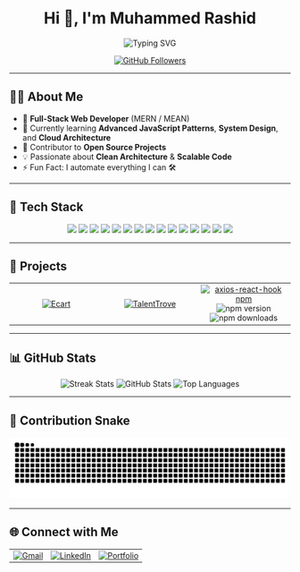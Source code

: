 <div align="center">
  <h1>Hi 👋, I'm Muhammed Rashid</h1>
  <img 
    src="https://readme-typing-svg.herokuapp.com?font=Fira+Code&weight=600&size=22&duration=2000&pause=500&color=00FFAB&center=true&vCenter=true&repeat=false&width=500&lines=I+am+Full-stack+Developer;I+am+Open+Source+Contributor;I+am+Tech+Enthusiast;I+am+Always+Learning+🚀" 
    alt="Typing SVG" 
  />
</div>

<p align="center">
  <a href="https://github.com/devmdrd?tab=followers">
    <img src="https://img.shields.io/github/followers/devmdrd?label=Followers&style=social" alt="GitHub Followers" />
  </a>
</p>

---

## 👨‍💻 About Me

- 💼 **Full-Stack Web Developer** (MERN / MEAN)
- 🌱 Currently learning **Advanced JavaScript Patterns**, **System Design**, and **Cloud Architecture**
- 🧩 Contributor to **Open Source Projects**
- 💡 Passionate about **Clean Architecture** & **Scalable Code**
- ⚡ Fun Fact: I automate everything I can 🛠️

---

## 🧰 Tech Stack

<p align="center">
  <img src="https://img.shields.io/badge/JavaScript-F7DF1E?style=for-the-badge&logo=javascript&logoColor=black" />
  <img src="https://img.shields.io/badge/TypeScript-3178C6?style=for-the-badge&logo=typescript&logoColor=white" />
  <img src="https://img.shields.io/badge/HTML5-E34F26?style=for-the-badge&logo=html5&logoColor=white" />
  <img src="https://img.shields.io/badge/CSS3-1572B6?style=for-the-badge&logo=css3&logoColor=white" />
  <img src="https://img.shields.io/badge/React-61DAFB?style=for-the-badge&logo=react&logoColor=black" />
  <img src="https://img.shields.io/badge/Angular-DD0031?style=for-the-badge&logo=angular&logoColor=white" />
  <img src="https://img.shields.io/badge/TailwindCSS-38B2AC?style=for-the-badge&logo=tailwind-css&logoColor=white" />
  <img src="https://img.shields.io/badge/Node.js-339933?style=for-the-badge&logo=node.js&logoColor=white" />
  <img src="https://img.shields.io/badge/Express-000000?style=for-the-badge&logo=express&logoColor=white" />
  <img src="https://img.shields.io/badge/MongoDB-47A248?style=for-the-badge&logo=mongodb&logoColor=white" />
  <img src="https://img.shields.io/badge/Firebase-FFCA28?style=for-the-badge&logo=firebase&logoColor=black" />
  <img src="https://img.shields.io/badge/Git-F05032?style=for-the-badge&logo=git&logoColor=white" />
  <img src="https://img.shields.io/badge/GitHub-181717?style=for-the-badge&logo=github&logoColor=white" />
  <img src="https://img.shields.io/badge/Postman-FF6C37?style=for-the-badge&logo=postman&logoColor=white" />
  <img src="https://img.shields.io/badge/VSCode-007ACC?style=for-the-badge&logo=visual-studio-code&logoColor=white" />
</p>

---

## 🚀 Projects

<table align="center">
<tr>

<td align="center" width="33%">
  <a href="https://github.com/devmdrd/ecart" target="_blank">
    <img src="https://opengraph.githubassets.com/1/devmdrd/ecart?refresh=1" alt="Ecart" width="300" />
  </a>
</td>

<td align="center" width="33%">
  <a href="https://github.com/devmdrd/TalentTrove" target="_blank">
    <img src="https://opengraph.githubassets.com/1/devmdrd/TalentTrove?refresh=1" alt="TalentTrove" width="300" />
  </a>
</td>

<td align="center" width="33%">
  <a href="https://www.npmjs.com/package/axios-react-hook" target="_blank">
    <img src="https://nodei.co/npm/axios-react-hook.png" alt="axios-react-hook npm" width="300" />
  </a>
  <br/>
  <img src="https://img.shields.io/npm/v/axios-react-hook?style=flat-square&color=cb3837&logo=npm" alt="npm version" />
  <img src="https://img.shields.io/npm/dm/axios-react-hook?style=flat-square&color=blue" alt="npm downloads" />
</td>

</tr>
</table>

---

## 📊 GitHub Stats

<p align="center">
  <img src="https://github-readme-streak-stats.herokuapp.com?user=devmdrd&theme=radical&hide_border=true" width="330" alt="Streak Stats" />
  <img src="https://github-readme-stats.vercel.app/api?username=devmdrd&show_icons=true&theme=radical&hide_border=true" width="330" alt="GitHub Stats" />
  <img src="https://github-readme-stats.vercel.app/api/top-langs/?username=devmdrd&layout=compact&theme=radical&hide_border=true" width="330" alt="Top Languages" />
</p>

---

## 🐍 Contribution Snake

<p align="center">
  <img src="https://raw.githubusercontent.com/devmdrd/devmdrd/output/github-contribution-grid-snake.svg" alt="GitHub Contribution Snake" />
</p>

---

## 🌐 Connect with Me

<table align="center" cellspacing="15">
  <tr>
    <td>
      <a href="mailto:mdrd.muhammedrashid@gmail.com" target="_blank">
        <img src="https://img.icons8.com/ios-filled/50/D14836/gmail-new.png" alt="Gmail" />
      </a>
    </td>
    <td>
      <a href="https://linkedin.com/in/devmdrd" target="_blank">
        <img src="https://img.icons8.com/ios-filled/50/0A66C2/linkedin.png" alt="LinkedIn" />
      </a>
    </td>
    <td>
      <a href="https://devmdrd.github.io/" target="_blank">
        <img src="https://img.icons8.com/ios-filled/50/000000/domain.png" alt="Portfolio" />
      </a>
    </td>
  </tr>
</table>

